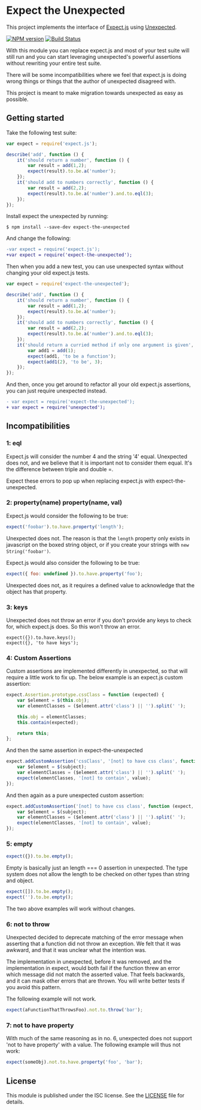 # Expect the Unexpected

This project implements
the interface of [Expect.js](https://github.com/Automattic/expect.js)
using [Unexpected](https://github.com/unexpectedjs/unexpected).

[![NPM version](https://img.shields.io/npm/v/expect-the-unexpected.svg)](https://www.npmjs.com/package/expect-the-unexpected)
[![Build Status](https://img.shields.io/travis/unexpectedjs/expect-the-unexpected/master.svg)](https://travis-ci.org/unexpectedjs/expect-the-unexpected)

With this module you can replace expect.js and most of your test
suite will still run and you can start leveraging unexpected's
powerful assertions without rewriting your entire test suite.

There will be some incompatibilities where we feel that expect.js is
doing wrong things or things that the author of unexpected disagreed
with.

This project is meant to make migration towards unexpected as easy as
possible.

## Getting started

Take the following test suite:

```javascript
var expect = require('expect.js');

describe('add', function () {
	it('should return a number', function () {
		var result = add(1,2);
		expect(result).to.be.a('number');
	});
	it('should add to numbers correctly', function () {
		var result = add(2,2);
		expect(result).to.be.a('number').and.to.eql(3);
	});
});
```

Install expect the unexpected by running:
```
$ npm install --save-dev expect-the-unexpected
```

And change the following:

```diff
-var expect = require('expect.js');
+var expect = require('expect-the-unexpected');
```

Then when you add a new test, you can use unexpected syntax without
changing your old expect.js tests.

```javascript
var expect = require('expect-the-unexpected');

describe('add', function () {
	it('should return a number', function () {
		var result = add(1,2);
		expect(result).to.be.a('number');
	});
	it('should add to numbers correctly', function () {
		var result = add(2,2);
		expect(result).to.be.a('number').and.to.eql(3);
	});
	it('should return a curried method if only one argument is given', function () {
		var add1 = add(1);
		expect(add1, 'to be a function');
		expect(add1(2), 'to be', 3);
	});
});
```

And then, once you get around to refactor all your old expect.js
assertions, you can just require unexpected instead.

```diff
- var expect = require('expect-the-unexpected');
+ var expect = require('unexpected');
```

## Incompatibilities

### 1: eql

Expect.js will consider the number 4 and the string '4'
equal. Unexpected does not, and we believe that it is important not to
consider them equal. It's the difference between triple and double =.

Expect these errors to pop up when replacing expect.js with
expect-the-unexpected.

### 2: property(name) property(name, val)

Expect.js would consider the following to be true:

```javascript
expect('foobar').to.have.property('length');
```

Unexpected does not. The reason is that the `length` property only exists
in javascript on the boxed string object, or if you create your strings
with `new String('foobar')`.

Expect.js would also consider the following to be true:
```javascript
expect({ foo: undefined }).to.have.property('foo');
```

Unexpected does not, as it requires a defined value to acknowledge that
the object has that property.

### 3: keys

Unexpected does not throw an error if you don't provide any keys to check
for, which expect.js does. So this won't throw an error.

```
expect({}).to.have.keys();
expect({}, 'to have keys');
```

### 4: Custom Assertions

Custom assertions are implemented differently in unexpected, so that will
require a little work to fix up. The below example is an expect.js custom
assertion:

```javascript
expect.Assertion.prototype.cssClass = function (expected) {
    var $element = $(this.obj);
    var elementClasses = ($element.attr('class') || '').split(' ');

    this.obj = elementClasses;
    this.contain(expected);

    return this;
};
```

And then the same assertion in expect-the-unexpected

```javascript
expect.addCustomAssertion('cssClass', '[not] to have css class', function (expect, subject, value) {
    var $element = $(subject);
    var elementClasses = ($element.attr('class') || '').split(' ');
    expect(elementClasses, '[not] to contain', value);
});
```

And then again as a pure unexpected custom assertion:

```javascript
expect.addCustomAssertion('[not] to have css class', function (expect, subject, value) {
    var $element = $(subject);
    var elementClasses = ($element.attr('class') || '').split(' ');
    expect(elementClasses, '[not] to contain', value);
});
```

### 5: empty

```javascript
expect({}).to.be.empty();
```

Empty is basically just an length === 0 assertion in unexpected.
The type system does not allow the length to be checked on other
types than string and object.

```javascript
expect([]).to.be.empty();
expect('').to.be.empty();
```

The two above examples will work without changes.


### 6: not to throw

Unexpected decided to deprecate matching of the error message when
asserting that a function did not throw an exception. We felt that it
was awkward, and that it was unclear what the intention was.

The implementation in unexpected, before it was removed, and the
implementation in expect, would both fail if the function threw an
error which message did not match the asserted value. That feels
backwards, and it can mask other errors that are thrown. You will
write better tests if you avoid this pattern.

The following example will not work.

```javascript
expect(aFunctionThatThrowsFoo).not.to.throw('bar');
```

### 7: not to have property

With much of the same reasoning as in no. 6, unexpected does not
support 'not to have property' with a value. The following example
will thus not work:

```javascript
expect(someObj).not.to.have.property('foo', 'bar');
```

## License

This module is published under the ISC license. See the [LICENSE](LICENSE)
file for details.
